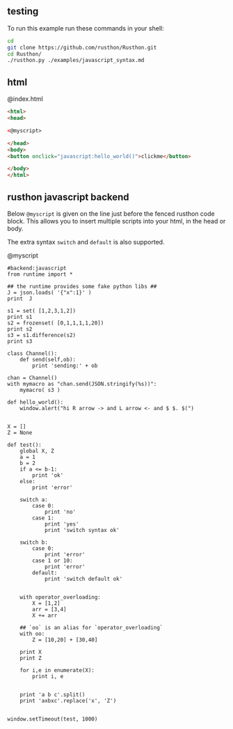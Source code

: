testing
-------

To run this example run these commands in your shell:

```bash
cd
git clone https://github.com/rusthon/Rusthon.git
cd Rusthon/
./rusthon.py ./examples/javascript_syntax.md
```

html
----


@index.html
```html
<html>
<head>

<@myscript>

</head>
<body>
<button onclick="javascript:hello_world()">clickme</button>

</body>
</html>
```


rusthon javascript backend
--------------------------

Below `@myscript` is given on the line just before the fenced rusthon code block.  This allows you to insert multiple scripts into your html, in the head or body.

The extra syntax `switch` and `default` is also supported.

@myscript
```rusthon
#backend:javascript
from runtime import *

## the runtime provides some fake python libs ##
J = json.loads( '{"x":1}' )  
print  J 

s1 = set( [1,2,3,1,2])
print s1
s2 = frozenset( [0,1,1,1,1,20])
print s2
s3 = s1.difference(s2)
print s3

class Channel():
	def send(self,ob):
		print 'sending:' + ob

chan = Channel()
with mymacro as "chan.send(JSON.stringify(%s))":
	mymacro( s3 )

def hello_world():
	window.alert("hi R arrow -> and L arrow <- and $ $. $(")


X = []
Z = None

def test():
	global X, Z
	a = 1
	b = 2
	if a <= b-1:
		print 'ok'
	else:
		print 'error'

	switch a:
		case 0:
			print 'no'
		case 1:
			print 'yes'
			print 'switch syntax ok'

	switch b:
		case 0:
			print 'error'
		case 1 or 10:
			print 'error'
		default:
			print 'switch default ok'


	with operator_overloading:
		X = [1,2]
		arr = [3,4]
		X += arr

	## `oo` is an alias for `operator_overloading`
	with oo:
		Z = [10,20] + [30,40]

	print X
	print Z

	for i,e in enumerate(X):
		print i, e


	print 'a b c'.split()
	print 'axbxc'.replace('x', 'Z')


window.setTimeout(test, 1000)

```
